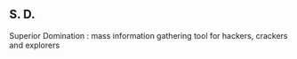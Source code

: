## S. D.

Superior Domination : mass information gathering tool for hackers, crackers and explorers


